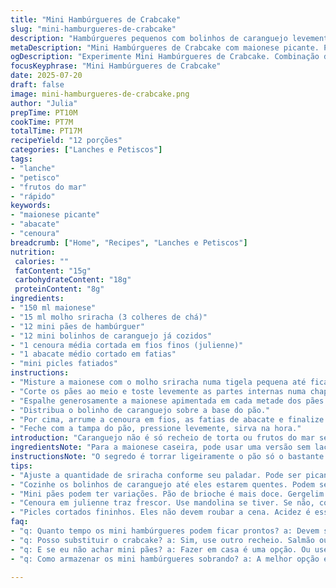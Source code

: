 ```yaml
---
title: "Mini Hambúrgueres de Crabcake"
slug: "mini-hamburgueres-de-crabcake"
description: "Hambúrgueres pequenos com bolinhos de caranguejo levemente temperados, maionese picante com toque de sriracha, fatias de abacate, cenoura ralada e mini picles crocantes. Pães levemente tostados para dar textura. Combinação entre cremoso, crocante e apimentado. Serve 12 porções, rápido de montar, ótimo para petiscos ou lanches descontraídos. Ingredientes originais adaptados para versões sem lactose e mais frescas. Um twist com maionese temperada e escolha de ingredientes para contrastar sabores e texturas diferentes."
metaDescription: "Mini Hambúrgueres de Crabcake com maionese picante. Perfeitos para petiscos e lanches. Delícia rápida com caranguejo."
ogDescription: "Experimente Mini Hambúrgueres de Crabcake. Combinação de sabores e texturas. Prático, crocante e cremoso. Ideal para qualquer ocasião."
focusKeyphrase: "Mini Hambúrgueres de Crabcake"
date: 2025-07-20
draft: false
image: mini-hamburgueres-de-crabcake.png
author: "Julia"
prepTime: PT10M
cookTime: PT7M
totalTime: PT17M
recipeYield: "12 porções"
categories: ["Lanches e Petiscos"]
tags:
- "lanche"
- "petisco"
- "frutos do mar"
- "rápido"
keywords:
- "maionese picante"
- "abacate"
- "cenoura"
breadcrumb: ["Home", "Recipes", "Lanches e Petiscos"]
nutrition: 
 calories: ""
 fatContent: "15g"
 carbohydrateContent: "18g"
 proteinContent: "8g"
ingredients:
- "150 ml maionese"
- "15 ml molho sriracha (3 colheres de chá)"
- "12 mini pães de hambúrguer"
- "12 mini bolinhos de caranguejo já cozidos"
- "1 cenoura média cortada em fios finos (julienne)"
- "1 abacate médio cortado em fatias"
- "mini picles fatiados"
instructions:
- "Misture a maionese com o molho sriracha numa tigela pequena até ficar homogêneo."
- "Corte os pães ao meio e toste levemente as partes internas numa chapa ou frigideira quente, uns 2 a 3 minutos para dar crocância."
- "Espalhe generosamente a maionese apimentada em cada metade dos pães."
- "Distribua o bolinho de caranguejo sobre a base do pão."
- "Por cima, arrume a cenoura em fios, as fatias de abacate e finalize com os picles fatiados."
- "Feche com a tampa do pão, pressione levemente, sirva na hora."
introduction: "Caranguejo não é só recheio de torta ou frutos do mar servidos em restaurantes caros. Mini hambúrgueres de caranguejo dão um jeito de trazer essa textura delicada e sabor marinho para uma porção prática, fácil, rápida. Fácil de montar, rápido de fazer. Mini pãezinhos tostados com crocância e o bolinho de crabcake com sua textura levemente firme e umidade guardada. Aí entra uma maionese que não é só maionese — tem sriracha para um toque forte, quente, que corta o doce e o cremoso. Cenoura em julienne para crocância fresca e o contraste das fatias de abacate, cremosas e suaves, suavizando esse pulo de sabor do molho picante. Mini picles para fechar, trazendo aquela acidez que desafia o joinha do hambúrguer tradicional e sai da mesmice. Tudo isso num monte de mini hambúrgueres para beliscar, devorar sem pressa, dividir sem brigar por quem fica com o último. E o melhor: sem lactose, sem complicar. Direto, simples, sabor."
ingredientsNote: "Para a maionese caseira, pode usar uma versão sem lactose, mas essa com maionese industrial funciona bem para rapidez. O molho sriracha pode variar de acordo com o quanto você aguenta de picância - começar com 15 ml é um bom meio-termo, pode ajustar para menos depois se quiser suave. Mini pães são fáceis de achar em mercados: os de brioche deixam mais doce, mas pão de hambúrguer com gergelim dá toque crocante extra. O crabcake pode ser comprado pronto ou feito em casa: misture carne de caranguejo, ovo, farinha de rosca, temperos, e dê uma leve fritada. Cenoura em tiras finas substitui pepino para crocância mais adocicada e cor vibrante. Abacate deve estar maduro, mas não muito mole, para fatiar fácil. Picles: os pequenos alemães ou americanos funcionam, cortados fininhos para não roubar o protagonismo. Pode trocar cornichons por picles comuns, mas mantêm a acidez e textura. Versão alternativa troca cenoura por repolho roxo ralado para variar sabor e cor, ou substituir abacate por fatias de manga verde para outro twist tropical."
instructionsNote: "O segredo é torrar ligeiramente o pão só o bastante para ele não desmanchar com o molho de maionese. Posição na frigideira: fogo médio, uns 2 a 3 minutos. Não deixar queime para evitar gosto amargo. Mistura de maionese com sriracha você deve ajustar aos poucos, provar antes de montar tudo, para não virar exagero. O bolinho de crabcake já cozido só precisa ir direto para o pão, quente ou em temperatura ambiente, como preferir. Coloque a cenoura e o abacate por cima para sobrarem crocância e frescor, pois o abacate pode escurecer se montado antes. Mini picles só vai no final, são os chips ácidos que dão o contraste. Sirva imediatamente para que o pão não amoleça. Pode embrulhar individualmente para festa ou evento, mas perderá a crocância depois de horas. Pode adicionar umas gotas de limão sobre o abacate para evitar escurecimento. Se quiser, substitua a maionese sriracha por molho de aioli com pimenta calabresa para outro perfil de sabor. Equilíbrio é chave: cremoso, crocante, ácido, picante."
tips:
- "Ajuste a quantidade de sriracha conforme seu paladar. Pode ser picante. Comece com pouco. Sempre é melhor ir provando. Não exagere no molho."
- "Cozinhe os bolinhos de caranguejo até eles estarem quentes. Podem ser comprados prontos ou feitos em casa. Se fizer, use carne de caranguejo fresca."
- "Mini pães podem ter variações. Pão de brioche é mais doce. Gergelim na receita traz crocância. Mas escolha seu favorito. Não esqueça de tostar."
- "Cenoura em julienne traz frescor. Use mandolina se tiver. Se não, corte à mão. O abacate deve ser bem maduro. Uma gota de limão evita escurecer."
- "Picles cortados fininhos. Eles não devem roubar a cena. Acidez é essencial. Pode substituir por outros picles. Mas mantenha o crocante."
faq:
- "q: Quanto tempo os mini hambúrgueres podem ficar prontos? a: Devem ser servidos imediato. Pão amolece. Depois de algumas horas, estética vai embora."
- "q: Posso substituir o crabcake? a: Sim, use outro recheio. Salmão ou peixe. Volte maior crocância, leve mais tempo na receita."
- "q: E se eu não achar mini pães? a: Fazer em casa é uma opção. Ou use pão de forma cortado? Normal também funciona, mas não é igual."
- "q: Como armazenar os mini hambúrgueres sobrando? a: A melhor opção é não deixar. Se sobraram, guarde os ingredientes separados. Montar quando for servir."

---
```

